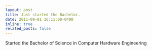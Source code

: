 ```yaml
---
layout: post
title: Just started the Bachelor.
date: 2011-09-01 16:11:00-0400
inline: true
related_posts: false
---
```


Started the Bachelor of Science in Computer Hardware Engineering